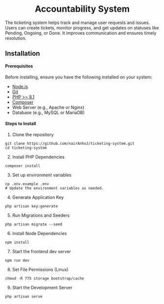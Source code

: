 <div align="center">
<h1>Accountability System</h1>
</div>

The ticketing system helps track and manage user requests and issues. Users can create tickets, monitor progress, and get updates on statuses like Pending, Ongoing, or Done. It improves communication and ensures timely resolution.
<br/>

## Installation

#### Prerequisites
Before installing, ensure you have the following installed on your system:
- [Node.js](https://nodejs.org/en)
- [Git](https://git-scm.com/downloads)
- [PHP >= 8.1](https://www.php.net/downloads.php)
- [Composer](https://getcomposer.org/download/)
- Web Server (e.g., Apache or Nginx)
- Database (e.g., MySQL or MariaDB)

#### Steps to Install
1. Clone the repository

~~~
git clone https://github.com/nairAnhoJ/ticketing-system.git
cd ticketing-system
~~~

2. Install PHP Dependencies
~~~
composer install
~~~

3. Set up environment variables
~~~
cp .env.example .env
# Update the environment variables as needed.
~~~

4. Generate Application Key
~~~
php artisan key:generate
~~~

5. Run Migrations and Seeders
~~~
php artisan migrate --seed
~~~

6. Install Node Dependencies
~~~
npm install
~~~

7. Start the frontend dev server
~~~
npm run dev
~~~

8. Set File Permissions (Linux)
~~~
chmod -R 775 storage bootstrap/cache
~~~

9. Start the Development Server
~~~
php artisan serve
~~~

<br/>